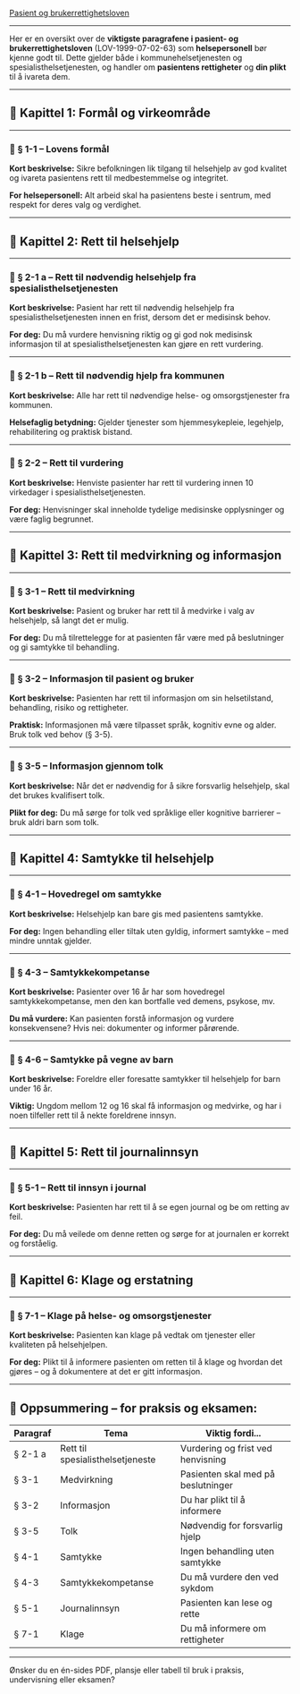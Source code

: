 [Pasient  og brukerrettighetsloven](https://lovdata.no/dokument/NL/lov/1999-07-02-63?q=pasientrettighetsloven)

---

Her er en oversikt over de **viktigste paragrafene i pasient- og brukerrettighetsloven** (LOV-1999-07-02-63) som **helsepersonell** bør kjenne godt til. Dette gjelder både i kommunehelsetjenesten og spesialisthelsetjenesten, og handler om **pasientens rettigheter** og **din plikt** til å ivareta dem.

---

## 📘 **Kapittel 1: Formål og virkeområde**

---

### 🔹 **§ 1-1 – Lovens formål**

**Kort beskrivelse:**
Sikre befolkningen lik tilgang til helsehjelp av god kvalitet og ivareta pasientens rett til medbestemmelse og integritet.

**For helsepersonell:**
Alt arbeid skal ha pasientens beste i sentrum, med respekt for deres valg og verdighet.

---

## 📘 **Kapittel 2: Rett til helsehjelp**

---

### 🔹 **§ 2-1 a – Rett til nødvendig helsehjelp fra spesialisthelsetjenesten**

**Kort beskrivelse:**
Pasient har rett til nødvendig helsehjelp fra spesialisthelsetjenesten innen en frist, dersom det er medisinsk behov.

**For deg:**
Du må vurdere henvisning riktig og gi god nok medisinsk informasjon til at spesialisthelsetjenesten kan gjøre en rett vurdering.

---

### 🔹 **§ 2-1 b – Rett til nødvendig hjelp fra kommunen**

**Kort beskrivelse:**
Alle har rett til nødvendige helse- og omsorgstjenester fra kommunen.

**Helsefaglig betydning:**
Gjelder tjenester som hjemmesykepleie, legehjelp, rehabilitering og praktisk bistand.

---

### 🔹 **§ 2-2 – Rett til vurdering**

**Kort beskrivelse:**
Henviste pasienter har rett til vurdering innen 10 virkedager i spesialisthelsetjenesten.

**For deg:**
Henvisninger skal inneholde tydelige medisinske opplysninger og være faglig begrunnet.

---

## 📘 **Kapittel 3: Rett til medvirkning og informasjon**

---

### 🔹 **§ 3-1 – Rett til medvirkning**

**Kort beskrivelse:**
Pasient og bruker har rett til å medvirke i valg av helsehjelp, så langt det er mulig.

**For deg:**
Du må tilrettelegge for at pasienten får være med på beslutninger og gi samtykke til behandling.

---

### 🔹 **§ 3-2 – Informasjon til pasient og bruker**

**Kort beskrivelse:**
Pasienten har rett til informasjon om sin helsetilstand, behandling, risiko og rettigheter.

**Praktisk:**
Informasjonen må være tilpasset språk, kognitiv evne og alder. Bruk tolk ved behov (§ 3-5).

---

### 🔹 **§ 3-5 – Informasjon gjennom tolk**

**Kort beskrivelse:**
Når det er nødvendig for å sikre forsvarlig helsehjelp, skal det brukes kvalifisert tolk.

**Plikt for deg:**
Du må sørge for tolk ved språklige eller kognitive barrierer – bruk aldri barn som tolk.

---

## 📘 **Kapittel 4: Samtykke til helsehjelp**

---

### 🔹 **§ 4-1 – Hovedregel om samtykke**

**Kort beskrivelse:**
Helsehjelp kan bare gis med pasientens samtykke.

**For deg:**
Ingen behandling eller tiltak uten gyldig, informert samtykke – med mindre unntak gjelder.

---

### 🔹 **§ 4-3 – Samtykkekompetanse**

**Kort beskrivelse:**
Pasienter over 16 år har som hovedregel samtykkekompetanse, men den kan bortfalle ved demens, psykose, mv.

**Du må vurdere:**
Kan pasienten forstå informasjon og vurdere konsekvensene? Hvis nei: dokumenter og informer pårørende.

---

### 🔹 **§ 4-6 – Samtykke på vegne av barn**

**Kort beskrivelse:**
Foreldre eller foresatte samtykker til helsehjelp for barn under 16 år.

**Viktig:**
Ungdom mellom 12 og 16 skal få informasjon og medvirke, og har i noen tilfeller rett til å nekte foreldrene innsyn.

---

## 📘 **Kapittel 5: Rett til journalinnsyn**

---

### 🔹 **§ 5-1 – Rett til innsyn i journal**

**Kort beskrivelse:**
Pasienten har rett til å se egen journal og be om retting av feil.

**For deg:**
Du må veilede om denne retten og sørge for at journalen er korrekt og forståelig.

---

## 📘 **Kapittel 6: Klage og erstatning**

---

### 🔹 **§ 7-1 – Klage på helse- og omsorgstjenester**

**Kort beskrivelse:**
Pasienten kan klage på vedtak om tjenester eller kvaliteten på helsehjelpen.

**For deg:**
Plikt til å informere pasienten om retten til å klage og hvordan det gjøres – og å dokumentere at det er gitt informasjon.

---

## 📘 Oppsummering – for praksis og eksamen:

| Paragraf | Tema                             | Viktig fordi...                    |
| -------- | -------------------------------- | ---------------------------------- |
| § 2-1 a  | Rett til spesialisthelsetjeneste | Vurdering og frist ved henvisning  |
| § 3-1    | Medvirkning                      | Pasienten skal med på beslutninger |
| § 3-2    | Informasjon                      | Du har plikt til å informere       |
| § 3-5    | Tolk                             | Nødvendig for forsvarlig hjelp     |
| § 4-1    | Samtykke                         | Ingen behandling uten samtykke     |
| § 4-3    | Samtykkekompetanse               | Du må vurdere den ved sykdom       |
| § 5-1    | Journalinnsyn                    | Pasienten kan lese og rette        |
| § 7-1    | Klage                            | Du må informere om rettigheter     |

---

Ønsker du en én-sides PDF, plansje eller tabell til bruk i praksis, undervisning eller eksamen?
